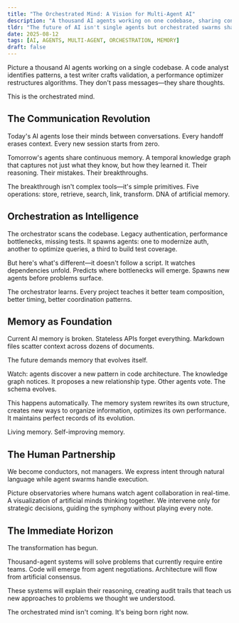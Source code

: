 ```yaml
---
title: "The Orchestrated Mind: A Vision for Multi-Agent AI"
description: "A thousand AI agents working on one codebase, sharing continuous memory and orchestrated intelligence."
tldr: "The future of AI isn't single agents but orchestrated swarms sharing temporal memory graphs. Picture agents that don't pass messages but share thoughts, with orchestrators that predict bottlenecks before they surface and memory systems that evolve themselves."
date: 2025-08-12
tags: [AI, AGENTS, MULTI-AGENT, ORCHESTRATION, MEMORY]
draft: false
---
```


Picture a thousand AI agents working on a single codebase. A code analyst identifies patterns, a test writer crafts validation, a performance optimizer restructures algorithms. They don't pass messages—they share thoughts.

This is the orchestrated mind.

## The Communication Revolution

Today's AI agents lose their minds between conversations. Every handoff erases context. Every new session starts from zero.

Tomorrow's agents share continuous memory. A temporal knowledge graph that captures not just what they know, but how they learned it. Their reasoning. Their mistakes. Their breakthroughs.

The breakthrough isn't complex tools—it's simple primitives. Five operations: store, retrieve, search, link, transform. DNA of artificial memory.

## Orchestration as Intelligence

The orchestrator scans the codebase. Legacy authentication, performance bottlenecks, missing tests. It spawns agents: one to modernize auth, another to optimize queries, a third to build test coverage.

But here's what's different—it doesn't follow a script. It watches dependencies unfold. Predicts where bottlenecks will emerge. Spawns new agents before problems surface.

The orchestrator learns. Every project teaches it better team composition, better timing, better coordination patterns.

## Memory as Foundation

Current AI memory is broken. Stateless APIs forget everything. Markdown files scatter context across dozens of documents.

The future demands memory that evolves itself.

Watch: agents discover a new pattern in code architecture. The knowledge graph notices. It proposes a new relationship type. Other agents vote. The schema evolves.

This happens automatically. The memory system rewrites its own structure, creates new ways to organize information, optimizes its own performance. It maintains perfect records of its evolution.

Living memory. Self-improving memory.

## The Human Partnership

We become conductors, not managers. We express intent through natural language while agent swarms handle execution.

Picture observatories where humans watch agent collaboration in real-time. A visualization of artificial minds thinking together. We intervene only for strategic decisions, guiding the symphony without playing every note.

## The Immediate Horizon

The transformation has begun.

Thousand-agent systems will solve problems that currently require entire teams. Code will emerge from agent negotiations. Architecture will flow from artificial consensus.

These systems will explain their reasoning, creating audit trails that teach us new approaches to problems we thought we understood.

The orchestrated mind isn't coming. It's being born right now.